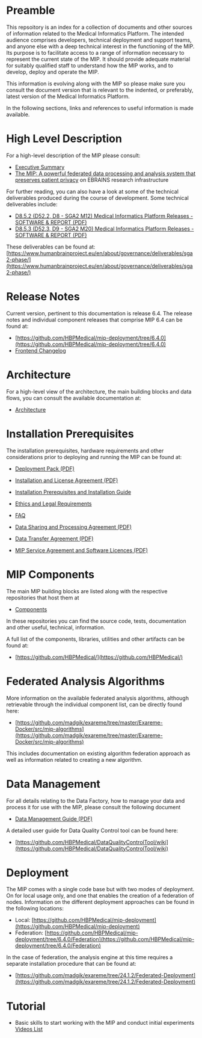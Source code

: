 # Preamble

This repsoitory is an index for a collection of documents and other sources of information related to the Medical Informatics Platform. The intended audience comprises developers, technical deployment and support teams, and anyone else with a deep technical interest in the functioning of the MIP. Its purpose is to facilitate access to a range of information necessary to represent the current state of the MIP. It should provide adequate material for suitably qualified staff to understand how the MIP works, and to develop, deploy and operate the MIP.

This information is evolving along with the MIP so please make sure you consult the document version that is relevant to the indented, or preferably, latest version of the Medical Informatics Platform.

In the following sections, links and references to useful information is made available.

# High Level Description

For a high-level description of the MIP please consult:

- [Executive Summary](./deployment-pack/executive-summary.md)
- [The MIP: A powerful federated data processing and analysis system that preserves patient privacy](https://ebrains.eu/service/medical-informatics-platform/) on EBRAINS research infrastructure

For further reading, you can also have a look at some of the technical deliverables produced during the course of development. Some technical deliverables include:

- [D8.5.2 (D52.2, D8 - SGA2 M12) Μedical Informatics Platform Releases - SOFTWARE & REPORT (PDF)](https://sos-ch-dk-2.exo.io/public-website-production/filer_public/e0/1d/e01dd6b7-7223-4ecd-b7fb-468eab47a62e/d852_d522_d8_sga2_m12_accepted_190722.pdf)
- [D8.5.3 (D52.3, D9 - SGA2 M20) Μedical Informatics Platform Releases  -  SOFTWARE & REPORT (PDF)](https://sos-ch-dk-2.exo.io/public-website-production/filer_public/a6/97/a697ebed-cc74-463d-a4d5-c75e2b922c2b/d853_d523_d9_sga2_m20_accepted_200731.pdf)

These deliverables can be found at: [https://www.humanbrainproject.eu/en/about/governance/deliverables/sga2-phase/](https://www.humanbrainproject.eu/en/about/governance/deliverables/sga2-phase/)

# Release Notes

Current version, pertinent to this documentation is release 6.4. The release notes and individual component releases that comprise MIP 6.4 can be found at:

- [https://github.com/HBPMedical/mip-deployment/tree/6.4.0](https://github.com/HBPMedical/mip-deployment/tree/6.4.0)
- [Frontend Changelog](https://github.com/HBPMedical/portal-frontend/blob/main/CHANGELOG.md)

# Architecture

For a high-level view of the architecture, the main building blocks and data flows, you can consult the available documentation at:

- <a href="./Architecture.md">Architecture</a>

# Installation Prerequisites

The installation prerequisites, hardware requirements and other considerations prior to deploying and running the MIP can be found at:

- [Deployment Pack (PDF)](./docs/MIP_Executive_Summary_V02.00_7960b8432e.pdf)
- [Installation and License Agreement (PDF)](./docs/MIP_Installation_and_License_Agreement_-_V02.10_210c5d6538.pdf)
- [Installation Prerequisites and Installation Guide](./deployment-pack/install-prerequisites.md)
- [Ethics and Legal Requirements](./deployment-pack/ethics-legal.md)
- [FAQ](./deployment-pack/faq.md)


- [Data Sharing and Processing Agreement (PDF)](./docs/Data_Sharing_and_Processing_Agreement_June2021_v2.pdf)
- [Data Transfer Agreement (PDF)](./docs/DTA_EBRAINS_June2021_v2.pdf)
- [MIP Service Agreement and Software Licences (PDF)](./docs/MIP_Service_Agreement_and_Software_Licenses_Dec21.pdf)

# MIP Components

The main MIP building blocks are listed along with the respective repositories that host them at

- <a href="./Components.md">Components</a>

In these repositories you can find the source code, tests, documentation and other useful, technical, information.

A full list of the components, libraries, utilities and other artifacts can be found at:

- [https://github.com/HBPMedical/](https://github.com/HBPMedical/)

# Federated Analysis Algorithms

More information on the available federated analysis algorithms, although retrievable through the individual component list, can be directly found here:

- [https://github.com/madgik/exareme/tree/master/Exareme-Docker/src/mip-algorithms](https://github.com/madgik/exareme/tree/master/Exareme-Docker/src/mip-algorithms)

This includes documentation on existing algorithm federation approach as well as information related to creating a new algorithm.

# Data Management

For all details relating to the Data Factory, how to manage your data and process it for use with the MIP, please consult the following document

- [Data Management Guide (PDF)](./docs/MIP_DATA_Management_Guideline_221221.pdf)

A detailed user guide for Data Quality Control tool can be found here:
 - [https://github.com/HBPMedical/DataQualityControlTool/wiki](https://github.com/HBPMedical/DataQualityControlTool/wiki)

# Deployment

The MIP comes with a single code base but with two modes of deployment. On for local usage only, and one that enables the creation of a federation of nodes. Information on the different deployment approaches can be found in the following locations:

- Local: [https://github.com/HBPMedical/mip-deployment](https://github.com/HBPMedical/mip-deployment)
- Federation: [https://github.com/HBPMedical/mip-deployment/tree/6.4.0/Federation](https://github.com/HBPMedical/mip-deployment/tree/6.4.0/Federation)

In the case of federation, the analysis engine at this time requires a separate installation procedure that can be found at:

- [https://github.com/madgik/exareme/tree/24.1.2/Federated-Deployment](https://github.com/madgik/exareme/tree/24.1.2/Federated-Deployment)

# Tutorial
- Basic skills to start working with the MIP and conduct initial experiments [Videos List](./video-tutorial.md)
